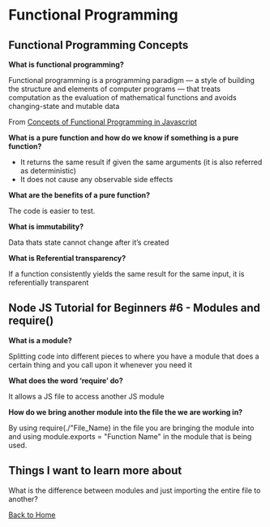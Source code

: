 # Functional Programming

## Functional Programming Concepts

**What is functional programming?**

Functional programming is a programming paradigm — a style of building the structure and elements of computer programs — that treats computation as the evaluation of mathematical functions and avoids changing-state and mutable data

From [Concepts of Functional Programming in Javascript](https://medium.com/the-renaissance-developer/concepts-of-functional-programming-in-javascript-6bc84220d2aa)

**What is a pure function and how do we know if something is a pure function?**

- It returns the same result if given the same arguments (it is also referred as deterministic)
- It does not cause any observable side effects

**What are the benefits of a pure function?**

The code is easier to test.

**What is immutability?**

Data thats state cannot change after it’s created

**What is Referential transparency?**

If a function consistently yields the same result for the same input, it is referentially transparent


## Node JS Tutorial for Beginners #6 - Modules and require()

**What is a module?**

Splitting code into different pieces to where you have a module that does a certain thing and you call upon it whenever you need it

**What does the word ‘require’ do?**

It allows a JS file to access another JS module

**How do we bring another module into the file the we are working in?**

By using require(./"File_Name) in the file you are bringing the module into and using module.exports = "Function Name" in the module that is being used.

## Things I want to learn more about

What is the difference between modules and just importing the entire file to another?

[Back to Home](../README.md)
